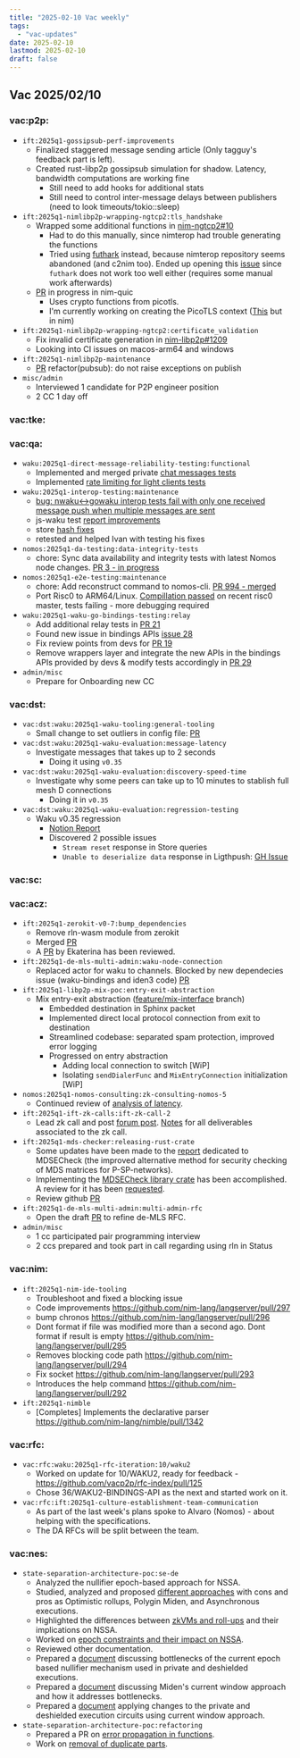 ```yaml
---
title: "2025-02-10 Vac weekly"
tags:
  - "vac-updates"
date: 2025-02-10
lastmod: 2025-02-10
draft: false
---
```


## Vac 2025/02/10

### vac:p2p:
- `ift:2025q1-gossipsub-perf-improvements`
  - Finalized staggered message sending article (Only tagguy's feedback part is left).
  - Created rust-libp2p gossipsub simulation for shadow. Latency, bandwidth computations are working fine
	- Still need to add hooks for additional stats
	- Still need to control inter-message delays between publishers (need to look timeouts/tokio::sleep)	
- `ift:2025q1-nimlibp2p-wrapping-ngtcp2:tls_handshake`
    - Wrapped some additional functions in [nim-ngtcp2#10](https://github.com/vacp2p/nim-ngtcp2/pull/10)
        - Had to do this manually, since nimterop had trouble generating the functions
        - Tried using [futhark](https://github.com/PMunch/futhark) instead, because nimterop repository seems abandoned (and c2nim too). Ended up opening this [issue](https://github.com/PMunch/futhark/issues/138) since `futhark` does not work too well either (requires some manual work afterwards) 
    - [PR](https://github.com/vacp2p/nim-quic/pull/55) in progress in nim-quic
        - Uses crypto functions from picotls. 
        - I'm currently working on creating the PicoTLS context ([This](https://gist.github.com/richard-ramos/e01c9ec091a67e2e6042a86bf7359c26#file-server-c-L30-L59) but in nim)
- `ift:2025q1-nimlibp2p-wrapping-ngtcp2:certificate_validation`
    - Fix invalid certificate generation in [nim-libp2p#1209](https://github.com/vacp2p/nim-libp2p/pull/1209)
    - Looking into CI issues on macos-arm64 and windows
- `ift:2025q1-nimlibp2p-maintenance`
    - [PR](https://github.com/vacp2p/nim-libp2p/pull/1244) refactor(pubsub): do not raise exceptions on publish
- `misc/admin`
    - Interviewed 1 candidate for P2P engineer position
    - 2 CC 1 day off

### vac:tke:

### vac:qa:
- `waku:2025q1-direct-message-reliability-testing:functional`
	- Implemented and merged private [chat messages tests](https://github.com/status-im/status-go/pull/6259)
	- Implemented [rate limiting for light clients tests](https://github.com/status-im/status-go/pull/6332)
- `waku:2025q1-interop-testing:maintenance`
	- [bug: nwaku<->gowaku interop tests fail with only one received message push when multiple messages are sent](https://github.com/waku-org/nwaku/issues/3271)
	- js-waku test [report improvements](https://github.com/waku-org/js-waku/pull/2247)
	- store [hash fixes](https://github.com/waku-org/waku-interop-tests/pull/104)
	- retested and helped Ivan with testing his fixes
- `nomos:2025q1-da-testing:data-integrity-tests`
    - chore: Sync data availability and integrity tests with latest Nomos node changes. [PR 3 - in progress](https://github.com/logos-co/nomos-e2e-tests/pull/3) 
- `nomos:2025q1-e2e-testing:maintenance`
    - chore: Add reconstruct command to nomos-cli. [PR 994 - merged](https://github.com/logos-co/nomos-node/pull/994)
    - Port Risc0 to ARM64/Linux. [Compillation passed](https://discord.com/channels/953703904086994974/1331206636139970621/1336583595229184020) on recent risc0 master, tests failing - more debugging required
- `waku:2025q1-waku-go-bindings-testing:relay`
    - Add additional relay tests in [PR 21](https://github.com/waku-org/waku-go-bindings/pull/21)
    - Found new issue in bindings APIs [issue 28](https://github.com/waku-org/waku-go-bindings/issues/28)
    - Fix review points from devs for [PR 19](https://github.com/waku-org/waku-go-bindings/pull/21)
    - Remove wrappers layer and integrate the new APIs in the bindings APIs provided by devs & modify tests accordingly in [PR 29](https://github.com/waku-org/waku-go-bindings/pull/29)
- `admin/misc`
	- Prepare for Onboarding new CC

### vac:dst:
- `vac:dst:waku:2025q1-waku-tooling:general-tooling`
    - Small change to set outliers in config file: [PR](https://github.com/vacp2p/10ksim/pull/57)
- `vac:dst:waku:2025q1-waku-evaluation:message-latency`
    - Investigate messages that takes up to 2 seconds
        - Doing it using `v0.35`
- `vac:dst:waku:2025q1-waku-evaluation:discovery-speed-time`
    - Investigate why some peers can take up to 10 minutes to stablish full mesh D connections
        - Doing it in `v0.35`
- `vac:dst:waku:2025q1-waku-evaluation:regression-testing`
    - Waku v0.35 regression
        - [Notion Report](https://www.notion.so/Waku-regression-testing-v0-35-February-2025-1908f96fb65c802aaec6fdb5028a167b)
        - Discovered 2 possible issues
            - `Stream reset` response in Store queries
            - `Unable to deserialize data` response in Ligthpush: [GH Issue](https://github.com/waku-org/nwaku/pull/3286)

### vac:sc:

### vac:acz:
- `ift:2025q1-zerokit-v0-7:bump_dependencies`
    - Remove rln-wasm module from zerokit 
    - Merged [PR](https://github.com/vacp2p/zerokit/pull/276)
    - A [PR](https://github.com/vacp2p/zerokit/pull/276) by Ekaterina has been reviewed. 
- `ift:2025q1-de-mls-multi-admin:waku-node-connection`
    - Replaced actor for waku to channels. Blocked by new dependecies issue (waku-bindings and iden3 code) [PR](https://github.com/vacp2p/de-mls/pull/32)
- `ift:2025q1-libp2p-mix-poc:entry-exit-abstraction`
    - Mix entry-exit abstraction ([feature/mix-interface](https://github.com/vacp2p/mix/tree/feature/mix-interface) branch)
        - Embedded destination in Sphinx packet
        - Implemented direct local protocol connection from exit to destination
        - Streamlined codebase: separated spam protection, improved error logging
        - Progressed on entry abstraction
            - Adding local connection to switch [WiP]
            - Isolating `sendDialerFunc` and `MixEntryConnection` initialization [WiP]
- `nomos:2025q1-nomos-consulting:zk-consulting-nomos-5`
    - Continued review of [analysis of latency](https://www.notion.so/Analysis-of-latency-12f8f96fb65c81b09ba5ea1200315e97).
- `ift:2025q1-ift-zk-calls:ift-zk-call-2`
    - Lead zk call and post [forum post](https://forum.vac.dev/t/discussion-on-zk-snarks/433). [Notes](https://www.notion.so/ift-zk-call-2-1908f96fb65c8096ba18de1f4c4c9374) for all deliverables associated to the zk call.
- `ift:2025q1-mds-checker:releasing-rust-crate`
    - Some updates have been made to the [report](https://www.notion.so/Applied-Cryptography-ZK-870520f131954b90b1837ec4749f890f?pvs=4#17a8f96fb65c80909f47fdd83c210bd3) dedicated to MDSECheck (the improved alternative method for security checking of MDS matrices for P-SP-networks).
    - Implementing the [MDSECheck library crate](https://github.com/vacp2p/mdsecheck/) has been accomplished. A review for it has been [requested](https://github.com/vacp2p/mdsecheck/pull/1).
    - Review github [PR](https://github.com/vacp2p/mdsecheck/pull/1)
- `ift:2025q1-de-mls-multi-admin:multi-admin-rfc`
    - Open the draft [PR](https://github.com/vacp2p/rfc-index/pull/126) to refine de-MLS RFC.  
- `admin/misc`
    - 1 cc participated pair programming interview
    - 2 ccs prepared and took part in call regarding using rln in Status

### vac:nim:
- `ift:2025q1-nim-ide-tooling`
    - Troubleshoot and fixed a blocking issue
    - Code improvements https://github.com/nim-lang/langserver/pull/297
    - bump chronos https://github.com/nim-lang/langserver/pull/296
    - Dont format if file was modified more than a second ago. Dont format if result is empty https://github.com/nim-lang/langserver/pull/295
    - Removes blocking code path https://github.com/nim-lang/langserver/pull/294
    - Fix socket https://github.com/nim-lang/langserver/pull/293
    - Introduces the help command https://github.com/nim-lang/langserver/pull/292
- `ift:2025q1-nimble`
    - [Completes] Implements the declarative parser https://github.com/nim-lang/nimble/pull/1342

### vac:rfc:
- `vac:rfc:waku:2025q1-rfc-iteration:10/waku2`
    - Worked on update for 10/WAKU2, ready for feedback - https://github.com/vacp2p/rfc-index/pull/125
    - Chose 36/WAKU2-BINDINGS-API as the next and started work on it.
- `vac:rfc:ift:2025q1-culture-establishment-team-communication`
    - As part of the last week's plans spoke to Alvaro (Nomos) - about helping with the specifications. 
    - The DA RFCs will be split between the team.

### vac:nes:
- `state-separation-architecture-poc:se-de`
     - Analyzed the nullifier epoch-based approach for NSSA.
     - Studied, analyzed and proposed [different approaches](https://www.notion.so/Different-approaches-1918f96fb65c80678328c72014fa8f04) with cons and pros as Optimistic rollups, Polygin Miden, and Asynchronous executions.
    - Highlighted the differences between [zkVMs and roll-ups](https://www.notion.so/zkVMs-Vs-Rollups-1918f96fb65c80d6b5a5ee4b162e2926) and their implications on NSSA. 
    - Worked on [epoch constraints and their impact on NSSA](https://www.notion.so/Epoch-constraints-and-their-impact-on-NSSA-1918f96fb65c80169960e970bb10de78).
    - Reviewed other documentation.
    - Prepared a [document](https://www.notion.so/Draft-1918f96fb65c809da08ceb121cffccd6) discussing bottlenecks of the current epoch based nullifier mechanism used in private and deshielded executions.
    - Prepared a [document](https://www.notion.so/Miden-in-NSSA-effects-on-Epochs-Final-1938f96fb65c8035ac1aed261840dfd9) discussing Miden's current window approach and how it addresses bottlenecks.
    - Prepared a [document](https://www.notion.so/Circuit-modifications-using-Miden-Final-1938f96fb65c8059b433ed8b156c942d) applying changes to the private and deshielded execution circuits using current window approach. 
- `state-separation-architecture-poc:refactoring`
    - Prepared a PR on [error propagation in functions](https://github.com/vacp2p/nescience-testnet/pull/45).
    - Work on [removal of duplicate parts](https://github.com/vacp2p/nescience-testnet/pull/46).

